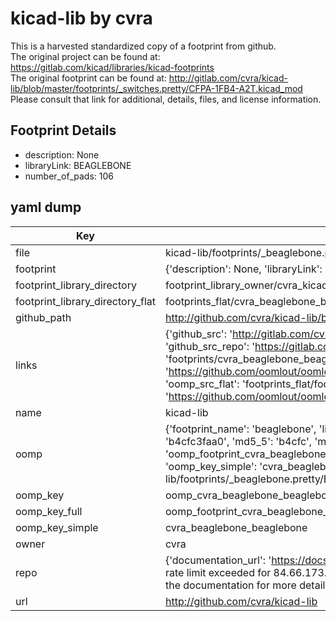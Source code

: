 # kicad-lib by cvra  
This is a harvested standardized copy of a footprint from github.  
The original project can be found at:  
https://gitlab.com/kicad/libraries/kicad-footprints  
The original footprint can be found at:
http://gitlab.com/cvra/kicad-lib/blob/master/footprints/_switches.pretty/CFPA-1FB4-A2T.kicad_mod
Please consult that link for additional, details, files, and license information.  
## Footprint Details
* description: None  
* libraryLink: BEAGLEBONE  
* number_of_pads: 106  
## yaml dump  
| Key | Value |  
| --- | --- |  
| file | kicad-lib/footprints/_beaglebone.pretty/BEAGLEBONE.kicad_mod |  
| footprint | {'description': None, 'libraryLink': 'BEAGLEBONE', 'number_of_pads': 106} |  
| footprint_library_directory | footprint_library_owner/cvra_kicad-lib |  
| footprint_library_directory_flat | footprints_flat/cvra_beaglebone_beaglebone/working |  
| github_path | http://github.com/cvra/kicad-lib/blob/master/footprints/_beaglebone.pretty/BEAGLEBONE.kicad_mod |  
| links | {'github_src': 'http://gitlab.com/cvra/kicad-lib/blob/master/footprints/_switches.pretty/CFPA-1FB4-A2T.kicad_mod', 'github_src_repo': 'https://gitlab.com/kicad/libraries/kicad-footprints', 'oomp_bot': 'footprints/cvra_beaglebone_beaglebone/working', 'oomp_bot_github': 'https://github.com/oomlout/oomlout_oomp_footprint_bot/tree/main/footprints/cvra_beaglebone_beaglebone/working', 'oomp_src_flat': 'footprints_flat/footprints_flat/cvra_beaglebone_beaglebone/working', 'oomp_src_flat_github': 'https://github.com/oomlout/oomlout_oomp_footprint_src/tree/main/footprints_flat/cvra_beaglebone_beaglebone/working'} |  
| name | kicad-lib |  
| oomp | {'footprint_name': 'beaglebone', 'library_name': '_beaglebone', 'md5': 'b4cfc3faa0d6e1232887ae1c3adc28bc', 'md5_10': 'b4cfc3faa0', 'md5_5': 'b4cfc', 'md5_6': 'b4cfc3', 'oomp_key': 'oomp_cvra_beaglebone_beaglebone', 'oomp_key_extra': 'oomp_footprint_cvra_beaglebone_beaglebone', 'oomp_key_full': 'oomp_footprint_cvra_beaglebone_beaglebone_b4cfc3', 'oomp_key_simple': 'cvra_beaglebone_beaglebone', 'original_filename': 'kicad-lib/footprints/_beaglebone.pretty/BEAGLEBONE.kicad_mod', 'owner_name': 'cvra'} |  
| oomp_key | oomp_cvra_beaglebone_beaglebone |  
| oomp_key_full | oomp_footprint_cvra_beaglebone_beaglebone |  
| oomp_key_simple | cvra_beaglebone_beaglebone |  
| owner | cvra |  
| repo | {'documentation_url': 'https://docs.github.com/rest/overview/resources-in-the-rest-api#rate-limiting', 'message': "API rate limit exceeded for 84.66.173.59. (But here's the good news: Authenticated requests get a higher rate limit. Check out the documentation for more details.)"} |  
| url | http://github.com/cvra/kicad-lib |  

